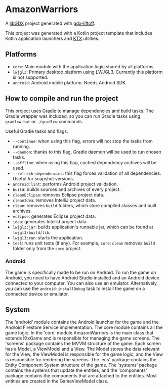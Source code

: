 # AmazonWarriors

A [libGDX](https://libgdx.com/) project generated with [gdx-liftoff](https://github.com/tommyettinger/gdx-liftoff).

This project was generated with a Kotlin project template that includes Kotlin application launchers and [KTX](https://libktx.github.io/) utilities.

## Platforms

- `core`: Main module with the application logic shared by all platforms.
- `lwjgl3`: Primary desktop platform using LWJGL3. Currently this platform is not supported.
- `android`: Android mobile platform. Needs Android SDK.

## How to compile and run the project

This project uses [Gradle](http://gradle.org/) to manage dependencies and build tasks. The Gradle wrapper was included, so you can run Gradle tasks using `gradlew.bat` or `./gradlew` commands.

Useful Gradle tasks and flags:

- `--continue`: when using this flag, errors will not stop the tasks from running.
- `--daemon`: thanks to this flag, Gradle daemon will be used to run chosen tasks.
- `--offline`: when using this flag, cached dependency archives will be used.
- `--refresh-dependencies`: this flag forces validation of all dependencies. Useful for snapshot versions.
- `android:lint`: performs Android project validation.
- `build`: builds sources and archives of every project.
- `cleanEclipse`: removes Eclipse project data.
- `cleanIdea`: removes IntelliJ project data.
- `clean`: removes `build` folders, which store compiled classes and built archives.
- `eclipse`: generates Eclipse project data.
- `idea`: generates IntelliJ project data.
- `lwjgl3:jar`: builds application's runnable jar, which can be found at `lwjgl3/build/lib`.
- `lwjgl3:run`: starts the application.
- `test`: runs unit tests (if any). 
For example, `core:clean` removes `build` folder only from the `core` project.

### Android

The game is specifically made to be run on Android. To run the game on Android, you need to have Android Studio installed and an Android device connected to your computer. You can also use an emulator.
Alternatively, you can use the `android:installDebug` task to install the game on a connected device or emulator.

## System
The 'android' module contains the Android launcher for the game and the Android Firestore Service implementation. The core module contains all the game logic.
In the 'core' module AmazonWarriors is the main class that extends KtxGame and is responsible for managing the game screens.
The 'screens' package contains the MVVM structure of the game. Each screen has a Model, a ViewModel and a View. The Model stores the data relevant for the View, the ViewModel is responsible for the game logic, and the View is responsible for rendering the screens.
The 'ecs' package contains the Entity Component System structure of the game. The 'systems' package contains the systems that update the entities, and the 'components' package contains the components that are attached to the entities. Most entities are created in the GameViewModel class. 
